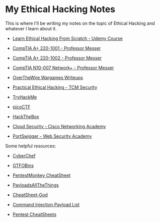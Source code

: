 # My Ethical Hacking Notes

This is where I'll be writing my notes on the topic of Ethical Hacking and whatever I learn about it.

* [Learn Ethical Hacking From Scratch - Udemy Course](LearnEthicalHackingFromScratch_Udemy/README.md)

* [CompTIA A+ 220-1001 - Professor Messer](CompTIA_220-1001/README.md)

* [CompTIA A+ 220-1002 - Professor Messer](CompTIA_220-1002/README.md)

* [CompTIA N10-007 Network+ - Professor Messer](CompTIA_N10-007/README.md)

* [OverTheWire Wargames Writeups](https://github.com/SrivathsanNayak/overthewire)

* [Practical Ethical Hacking - TCM Security](PracticalEthicalHacking_TCMSec/README.md)

* [TryHackMe](TryHackMe/README.md)

* [picoCTF](picoCTF/README.md)

* [HackTheBox](HackTheBox/README.md)

* [Cloud Security - Cisco Networking Academy](CloudSecurity/README.md)

* [PortSwigger - Web Security Academy](PortSwigger/README.md)

Some helpful resources:

* [CyberChef](https://gchq.github.io/CyberChef/)

* [GTFOBins](https://gtfobins.github.io/)

* [PentestMonkey CheatSheet](https://pentestmonkey.net/category/cheat-sheet)

* [PayloadsAllTheThings](https://github.com/swisskyrepo/PayloadsAllTheThings)

* [CheatSheet-God](https://github.com/OlivierLaflamme/Cheatsheet-God)

* [Command Injection Payload List](https://github.com/payloadbox/command-injection-payload-list)

* [Pentest CheatSheets](https://github.com/coreb1t/awesome-pentest-cheat-sheets)
